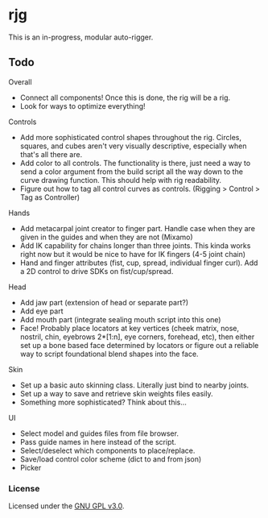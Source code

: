# rjg

This is an in-progress, modular auto-rigger.

## Todo
Overall
- Connect all components! Once this is done, the rig will be a rig.
- Look for ways to optimize everything!

Controls
- Add more sophisticated control shapes throughout the rig. Circles, squares, and cubes aren't very visually descriptive, especially when that's all there are. 
- Add color to all controls. The functionality is there, just need a way to send a color argument from the build script all the way down to the curve drawing function. This should help with rig readability.
- Figure out how to tag all control curves as controls. (Rigging > Control > Tag as Controller)

Hands
- Add metacarpal joint creator to finger part. Handle case when they are given in the guides and when they are not (Mixamo)
- Add IK capability for chains longer than three joints. This kinda works right now but it would be nice to have for IK fingers (4-5 joint chain)
- Hand and finger attributes (fist, cup, spread, individual finger curl). Add a 2D control to drive SDKs on fist/cup/spread.

Head
- Add jaw part (extension of head or separate part?)
- Add eye part
- Add mouth part (integrate sealing mouth script into this one)
- Face! Probably place locators at key vertices (cheek matrix, nose, nostril, chin, eyebrows 2*[1:n], eye corners, forehead, etc), then either set up a bone based face determined by locators or figure out a reliable way to script foundational blend shapes into the face.

Skin
- Set up a basic auto skinning class. Literally just bind to nearby joints.
- Set up a way to save and retrieve skin weights files easily.
- Something more sophisticated? Think about this...

UI
- Select model and guides files from file browser.
- Pass guide names in here instead of the script.
- Select/deselect which components to place/replace.
- Save/load control color scheme (dict to and from json)
- Picker


### License

Licensed under the [GNU GPL v3.0](COPYING).